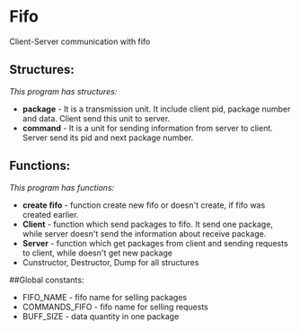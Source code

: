 Fifo
====

Client-Server communication with fifo

## Structures:
*This program has structures:*

* **package** - It is a transmission unit. It include client pid, package number and data. Client send this unit to server.
* **command** - It is a unit for sending information from server to client. Server send its pid and next package number.

## Functions:
*This program has functions:*

* **create fifo** - function create new fifo or doesn't create, if fifo was created earlier.
* **Client** - function which send packages to fifo. It send one package, while server doesn't send the information about receive package.
* **Server** - function which get packages from client and sending requests to client, while doesn't get new package
* Cunstructor, Destructor, Dump for all structures

##Global constants:

* FIFO_NAME - fifo name for selling packages
* COMMANDS_FIFO - fifo name for selling requests
* BUFF_SIZE - data quantity in one package
